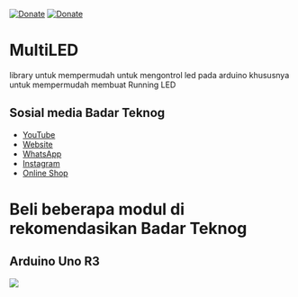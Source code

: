 [![Donate](https://img.shields.io/badge/Donate-Dana-green.svg)](https://link.dana.id/qr/dh6jn4w)
[![Donate](https://img.shields.io/badge/Donate-PayPal-green.svg)](https://paypal.me/BadarTeknog)

# MultiLED


library untuk mempermudah untuk mengontrol led pada arduino khususnya untuk mempermudah membuat Running LED

## Sosial media Badar Teknog


- [YouTube](https://youtube.com/badarteknog)
- [Website](https://www.badarteknog.site/)
- [WhatsApp](https://chat.whatsapp.com/I6U3KmrqnQfKv9JLi29ZmO)
- [Instagram](https://instagram.com/badarteknog)
- [Online Shop](https://shopee.co.id/badar_teknog)

# Beli beberapa modul di rekomendasikan Badar Teknog

## Arduino Uno R3
[![](https://cf.shopee.co.id/file/ce1942e9aba79bdd84a9098dbcace3ca)](https://shpe.ee/L8EppwLD6)
